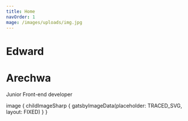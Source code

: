 ```yaml
---
title: Home
navOrder: 1
mage: /images/uploads/img.jpg
---
```


# Edward
# Arechwa

Junior Front-end developer

image {
          childImageSharp {
            gatsbyImageData(placeholder: TRACED_SVG, layout: FIXED)
          }
        }
